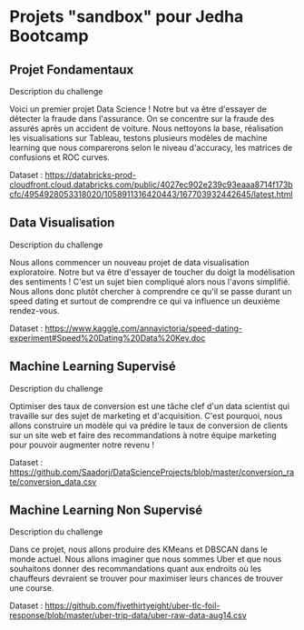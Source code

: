 # Projets "sandbox" pour Jedha Bootcamp 

## Projet Fondamentaux

Description du challenge

Voici un premier projet Data Science ! Notre but va être d'essayer de détecter la fraude dans l'assurance. On se concentre sur la fraude des assurés après un accident de voiture. Nous nettoyons la base, réalisation les visualisations sur Tableau, testons plusieurs modèles de machine learning que nous comparerons selon le niveau d'accuracy, les matrices de confusions et ROC curves. 

Dataset : https://databricks-prod-cloudfront.cloud.databricks.com/public/4027ec902e239c93eaaa8714f173bcfc/4954928053318020/1058911316420443/167703932442645/latest.html

## Data Visualisation 

Description du challenge

Nous allons commencer un nouveau projet de data visualisation exploratoire. Notre but va être d'essayer de toucher du doigt la modélisation des sentiments ! C'est un sujet bien compliqué alors nous l'avons simplifié. Nous allons donc plutôt chercher à comprendre ce qu'il se passe durant un speed dating et surtout de comprendre ce qui va influence un deuxième rendez-vous.

Dataset : https://www.kaggle.com/annavictoria/speed-dating-experiment#Speed%20Dating%20Data%20Key.doc

## Machine Learning Supervisé

Description du challenge 

Optimiser des taux de conversion est une tâche clef d'un data scientist qui travaille sur des sujet de marketing et d'acquisition. C'est pourquoi, nous allons construire un modèle qui va prédire le taux de conversion de clients sur un site web et faire des recommandations à notre équipe marketing pour pouvoir augmenter notre revenu ! 

Dataset : https://github.com/Saadorj/DataScienceProjects/blob/master/conversion_rate/conversion_data.csv

## Machine Learning Non Supervisé 

Description du challenge

Dans ce projet, nous allons produire des KMeans et DBSCAN dans le monde actuel. Nous allons imaginer que nous sommes Uber et que nous souhaitons donner des recommandations quant aux endroits où les chauffeurs devraient se trouver pour maximiser leurs chances de trouver une course. 

Dataset : https://github.com/fivethirtyeight/uber-tlc-foil-response/blob/master/uber-trip-data/uber-raw-data-aug14.csv
